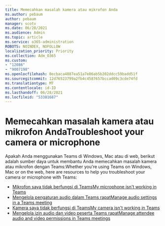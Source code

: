 ```yaml
---
title: Memecahkan masalah kamera atau mikrofon Anda
ms.author: pebaum
author: pebaum
manager: scotv
ms.date: 06/28/2021
ms.audience: Admin
ms.topic: article
ms.service: o365-administration
ROBOTS: NOINDEX, NOFOLLOW
localization_priority: Priority
ms.collection: Adm_O365
ms.custom:
- "12086"
- "9007198"
ms.openlocfilehash: 0ecbaca4887ea51a7e86ab5b202ddcc59badd51f
ms.sourcegitcommit: 12d76523799a2fb4c4587657bccad09c3cde74fd
ms.translationtype: MT
ms.contentlocale: id-ID
ms.lasthandoff: 06/28/2021
ms.locfileid: "53381687"
---
```

# <a name="troubleshoot-your-camera-or-microphone"></a><span data-ttu-id="31782-102">Memecahkan masalah kamera atau mikrofon Anda</span><span class="sxs-lookup"><span data-stu-id="31782-102">Troubleshoot your camera or microphone</span></span>

<span data-ttu-id="31782-103">Apakah Anda menggunakan Teams di Windows, Mac atau di web, berikut adalah sumber daya untuk membantu Anda memecahkan masalah kamera atau mikrofon dengan Teams:</span><span class="sxs-lookup"><span data-stu-id="31782-103">Whether you're using Teams on Windows, Mac or on the web, here are resources to help you troubleshoot your camera or microphone with Teams:</span></span>

- [<span data-ttu-id="31782-104">Mikrofon saya tidak berfungsi di Teams</span><span class="sxs-lookup"><span data-stu-id="31782-104">My microphone isn't working in Teams</span></span>](https://support.microsoft.com/office/my-microphone-isn-t-working-in-teams-666d1123-9dd0-4a31-ad2e-a758b204f33a)
- [<span data-ttu-id="31782-105">Mengelola pengaturan audio dalam Teams rapat</span><span class="sxs-lookup"><span data-stu-id="31782-105">Manage audio settings in a Teams meeting</span></span>](https://support.microsoft.com/office/manage-audio-settings-in-a-teams-meeting-6ea36f9a-827b-47d6-b22e-ec94d5f0f5e4)
- [<span data-ttu-id="31782-106">Kamera saya tidak berfungsi di Teams</span><span class="sxs-lookup"><span data-stu-id="31782-106">My camera isn't working in Teams</span></span>](https://support.microsoft.com/office/my-camera-isn-t-working-in-teams-9581983b-c6f9-40e3-b0d8-122857972ade)
- [<span data-ttu-id="31782-107">Mengelola izin audio dan video peserta Teams rapat</span><span class="sxs-lookup"><span data-stu-id="31782-107">Manage attendee audio and video permissions in Teams meetings</span></span>](https://support.microsoft.com/office/manage-attendee-audio-and-video-permissions-in-teams-meetings-f9db15e1-f46f-46da-95c6-34f9f39e671a)